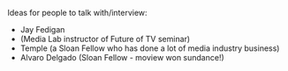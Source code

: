 Ideas for people to talk with/interview:

* Jay Fedigan 
* (Media Lab instructor of Future of TV seminar)
* Temple (a Sloan Fellow who has done a lot of media industry business)
* Alvaro Delgado (Sloan Fellow - moview won sundance!) 
